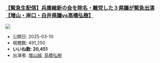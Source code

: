 ### [【緊急生配信】兵庫維新の会を除名・離党した３県議が緊急出演【増山・岸口・白井県議vs高橋弘樹】](https://www.youtube.com/watch?v=_Oje8CA9ZhU)
[![](https://img.youtube.com/vi/_Oje8CA9ZhU/sddefault.jpg)](https://www.youtube.com/watch?v=_Oje8CA9ZhU)
-   公開日: 2025-03-10
-   視聴数: 491,250
-   **いいね数: 20,451**
-   出演者: [増山誠](/rehacq_fan/people/増山誠 "wikilink"), [高橋弘樹](/rehacq_fan/people/高橋弘樹 "wikilink")

